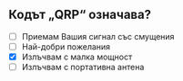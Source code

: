 ## Кодът „QRP“ означава?

<!-- Верният отговор е отбелязан с [X] -->

- [ ] Приемам Вашия сигнал със смущения
- [ ] Най-добри пожелания
- [X] Излъчвам с малка мощност
- [ ] Излъчвам с портативна антена
